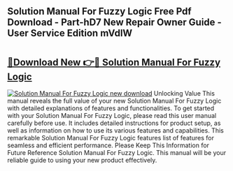 ## Solution Manual For Fuzzy Logic Free Pdf Download - Part-hD7 New Repair Owner Guide - User Service Edition mVdlW

# <h2><a href="http://bc56604.oget.top/?id=Solution+Manual+For+Fuzzy+Logic">🔗Download New 👉🔴 Solution Manual For Fuzzy Logic</a></h2>

[![Solution Manual For Fuzzy Logic new download](https://i.imgur.com/5g1atiW.png)](http://bc56604.oget.top/?id=Solution+Manual+For+Fuzzy+Logic)
Unlocking Value This manual reveals the full value of your new Solution Manual For Fuzzy Logic with detailed explanations of features and functionalities. To get started with your Solution Manual For Fuzzy Logic, please read this user manual carefully before use. It includes detailed instructions for product setup, as well as information on how to use its various features and capabilities. This remarkable Solution Manual For Fuzzy Logic features list of features for seamless and efficient performance. Please Keep This Information for Future Reference Solution Manual For Fuzzy Logic. This manual will be your reliable guide to using your new product effectively.
